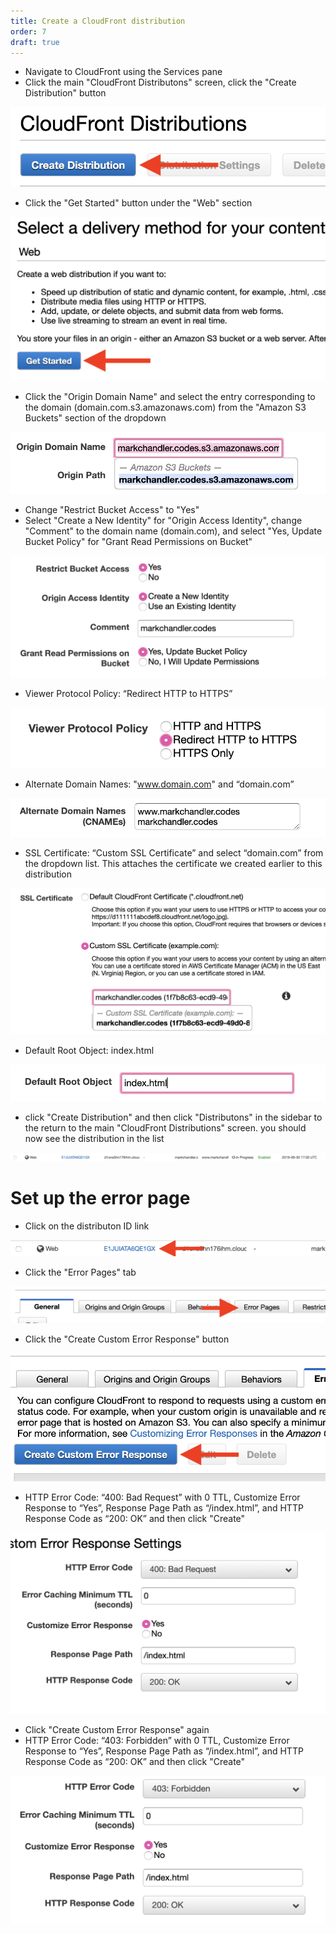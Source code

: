 ```yaml
---
title: Create a CloudFront distribution
order: 7
draft: true
---
```


- Navigate to CloudFront using the Services pane
- Click the main "CloudFront Distributons" screen, click the "Create Distribution" button

![Arrow pointing to "Create Distribution" button](./create-distribution.png)

- Click the "Get Started" button under the "Web" section

![Arrow pointing to "Get Started" button](./get-started.png)

- Click the "Origin Domain Name" and select the entry corresponding to the domain (domain.com.s3.amazonaws.com) from the "Amazon S3 Buckets" section of the dropdown

![Screenshot of "Origin Domain Name" dropdown](./origin-domain-name.png)

- Change "Restrict Bucket Access" to "Yes"
- Select "Create a New Identity" for "Origin Access Identity", change "Comment" to the domain name (domain.com), and select "Yes, Update Bucket Policy" for "Grant Read Permissions on Bucket"

![Screenshot of "Origin Access Identity" settings](./origin-access-identity.png)

- Viewer Protocol Policy: “Redirect HTTP to HTTPS”

![Screenshot of "Viewer Protocol Policy" settings](./redirect.png)

- Alternate Domain Names: "www.domain.com" and “domain.com”

![Screenshot of "Alternate Domain Names" settings](./alternate-domain-names.png)

- SSL Certificate: “Custom SSL Certificate” and select “domain.com” from the dropdown list. This attaches the certificate we created earlier to this distribution

![Screenshot of "Custom SSL Certificate" settings](./custom-ssl-certificate.png)

- Default Root Object: index.html

![Screenshot of "Default Root Object" settings](./root-object.png)

- click "Create Distribution" and then click "Distributons" in the sidebar to the return to the main "CloudFront Distributions" screen. you should now see the distribution in the list

![Arrow pointing to the created distribution](./enabled-distribution-listing.png)

# Set up the error page

- Click on the distributon ID link

![Arrow pointing to the distribution ID link](./distribution-listing.png)

- Click the "Error Pages" tab

![Arrow pointing to the "Error Pages" tab](./error-pages.png)

- Click the "Create Custom Error Response" button

![Arrow pointing to the "Create Custom Error Response" button](./create-custom-error-response.png)

- HTTP Error Code: “400: Bad Request” with 0 TTL, Customize Error Response to “Yes”, Response Page Path as “/index.html”, and HTTP Response Code as “200: OK” and then click "Create"

![Screenshot of "Customize Error Response" settings](./400-error-response.png)

- Click "Create Custom Error Response" again
- HTTP Error Code: “403: Forbidden” with 0 TTL, Customize Error Response to “Yes”, Response Page Path as “/index.html”, and HTTP Response Code as “200: OK” and then click "Create"

![Screenshot of "Customize Error Response" settings](./403-error-response.png)
